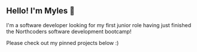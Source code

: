 ## Hello! I'm Myles 👋

I'm a software developer looking for my first junior role having just finished the Northcoders software development bootcamp!

Please check out my pinned projects below :)
